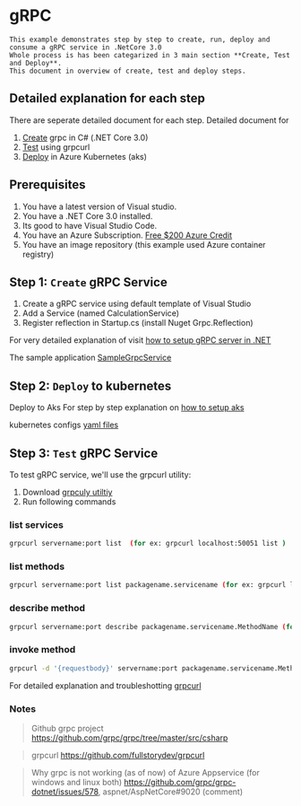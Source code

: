 # gRPC

    This example demonstrates step by step to create, run, deploy and  consume a gRPC service in .NetCore 3.0
    Whole process is has been categarized in 3 main section **Create, Test and Deploy**.
    This document in overview of create, test and deploy steps. 
     
    
    
    

## Detailed explanation for each step
There are seperate detailed document for each step.
Detailed document for

1. [Create](https://github.com/rupeshtech/k8s-grpc-dotntecore/blob/master/SampleGrpcService/README.md) grpc in C# (.NET Core 3.0)
2. [Test](https://github.com/rupeshtech/k8s-grpc-dotntecore/blob/master/Tests/README.md) using grpcurl
3. [Deploy](https://github.com/rupeshtech/k8s-grpc-dotntecore/blob/master/k8s-manifests/README.md) in Azure Kubernetes (aks)

## Prerequisites

1. You have a latest version of Visual studio.
2. You have a .NET Core 3.0 installed.
3. Its good to have Visual Studio Code.
4. You have an Azure Subscription. [Free $200 Azure Credit](https://azure.microsoft.com/free)
5. You have an image repository (this example used Azure container registry)

## Step 1: `Create` gRPC Service 

1. Create a gRPC service using default template of Visual Studio
2. Add a Service (named CalculationService)
3. Register reflection in Startup.cs (install Nuget Grpc.Reflection) 

For very detailed explanation of visit
[how to setup gRPC server in .NET](https://github.com/rupeshtech/k8s-grpc-dotntecore/blob/master/SampleGrpcService/README.md)

The sample application
[SampleGrpcService](https://github.com/rupeshtech/k8s-grpc-dotntecore/tree/master/SampleGrpcService)


## Step 2: `Deploy` to kubernetes

Deploy to Aks
For step by step explanation on [how to setup aks](https://github.com/rupeshtech/k8s-grpc-dotntecore/blob/master/k8s-manifests/README.md)

kubernetes configs
[yaml files](https://github.com/rupeshtech/k8s-grpc-dotntecore/blob/master/k8s-manifests)

## Step 3: `Test` gRPC Service

To test gRPC service, we'll use the grpcurl utility:
1. Download [grpculy utiltiy](https://github.com/fullstorydev/grpcurl/releases)
2. Run following commands

### **list services**
```sh
grpcurl servername:port list  (for ex: grpcurl localhost:50051 list )
```
### **list methods**
```sh
grpcurl servername:port list packagename.servicename (for ex: grpcurl localhost:50051 list Services.Calculator)
```
### **describe method**
```sh
grpcurl servername:port describe packagename.servicename.MethodName (for ex: grpcurl localhost:50051 describe  Services.Calculator.AddNumbers)
```

### **invoke method**
```sh
grpcurl -d '{requestbody}' servername:port packagename.servicename.MethodName (for ex: grpcurl -d '{"firstNumber":5,"secondNumber":3}' localhost:50051   Services.Calculator/AddNumbers)
```


For detailed explanation and troubleshotting [grpcurl](https://github.com/rupeshtech/k8s-grpc-dotntecore/tree/master/Tests)

### Notes

> Github grpc project https://github.com/grpc/grpc/tree/master/src/csharp

> grpcurl https://github.com/fullstorydev/grpcurl

> Why grpc is not working (as of now) of Azure Appservice (for windows and linux both) https://github.com/grpc/grpc-dotnet/issues/578, aspnet/AspNetCore#9020 (comment)

